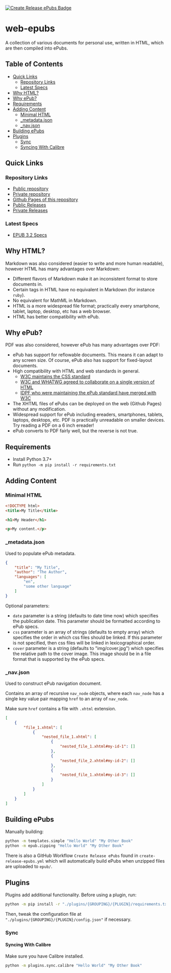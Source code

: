 [![Create Release ePubs Badge](https://github.com/jayruin/web-epubs-public/workflows/Create%20Release%20ePubs/badge.svg)](https://github.com/jayruin/web-epubs-public/actions?query=workflow%3A%22Create+Release+ePubs%22)

# web-epubs

A collection of various documents for personal use, written in HTML, which are then compiled into ePubs.

## Table of Contents

- [Quick Links](#quick-links)
    - [Repository Links](#repository-links)
    - [Latest Specs](#latest-specs)
- [Why HTML?](#why-html)
- [Why ePub?](#why-epub)
- [Requirements](#requirements)
- [Adding Content](#adding-content)
    - [Minimal HTML](#minimal-html)
    - [_metadata.json](#_metadatajson)
    - [_nav.json](#_navjson)
- [Building ePubs](#building-epubs)
- [Plugins](#plugins)
    - [Sync](#sync)
    - [Syncing With Calibre](#syncing-with-calibre)

## Quick Links

### Repository Links

- [Public repository](https://github.com/jayruin/web-epubs-public)
- [Private repository](https://github.com/jayruin/web-epubs-private)
- [Github Pages of this repository](https://jayruin.github.io/web-epubs-public)
- [Public Releases](https://github.com/jayruin/web-epubs-public/releases)
- [Private Releases](https://github.com/jayruin/web-epubs-private/releases)

### Latest Specs

- [EPUB 3.2 Specs](https://www.w3.org/publishing/epub3/epub-spec.html)

## Why HTML?

Markdown was also considered (easier to write and more human readable), however HTML has many advantages over Markdown:

- Different flavors of Markdown make it an inconsistent format to store documents in.
- Certain tags in HTML have no equivalent in Markdown (for instance `ruby`).
- No equivalent for MathML in Markdown.
- HTML is a more widespread file format; practically every smartphone, tablet, laptop, desktop, etc has a web browser.
- HTML has better compatibility with ePub.

## Why ePub?

PDF was also considered, however ePub has many advantages over PDF:

- ePub has support for reflowable documents. This means it can adapt to any screen size. Of course, ePub also has support for fixed-layout documents.
- High compatibility with HTML and web standards in general.
    - [W3C maintains the CSS standard](https://www.w3.org/Style/CSS/)
    - [W3C and WHATWG agreed to collaborate on a single version of HTML](https://www.w3.org/blog/news/archives/7753)
    - [IDPF who were maintaining the ePub standard have merged with W3C](https://www.w3.org/2017/01/pressrelease-idpf-w3c-combination.html.en)
- The XHTML files of ePubs can be deployed on the web (Github Pages) without any modification.
- Widespread support for ePub including ereaders, smartphones, tablets, laptops, desktops, etc. PDF is practically unreadable on smaller devices. Try reading a PDF on a 6 inch ereader!
- ePub converts to PDF fairly well, but the reverse is not true.

## Requirements

- Install Python 3.7+
- Run `python -m pip install -r requirements.txt`

## Adding Content

### Minimal HTML

```html
<!DOCTYPE html>
<title>My Title</title>

<h1>My Header</h1>

<p>My content.</p>
```

### _metadata.json

Used to populate ePub metadata.

```json
{
    "title": "My Title",
    "author": "The Author",
    "languages": [
        "en",
        "some other language"
    ]
}
```

Optional parameters:

- `date` parameter is a string (defaults to date time now) which specifies the publication date. This parameter should be formatted according to ePub specs.
- `css` parameter is an array of strings (defaults to empty array) which specifies the order in which css files should be linked. If this parameter is not specified, then css files will be linked in lexicographical order.
- `cover` parameter is a string (defaults to "img/cover.jpg") which specifies the relative path to the cover image. This image should be in a file format that is supported by the ePub specs.

### _nav.json

Used to construct ePub navigation document.

Contains an array of recursive `nav_node` objects, where each `nav_node` has a single key value pair mapping `href` to an array of `nav_node`.

Make sure `href` contains a file with `.xhtml` extension.

```json
[
    {
        "file_1.xhtml": [
            {
                "nested_file_1.xhtml": [
                    {
                        "nested_file_1.xhtml#my-id-1": []
                    },
                    {
                        "nested_file_2.xhtml#my-id-2": []
                    },
                    {
                        "nested_file_1.xhtml#my-id-3": []
                    }
                ]
            }
        ]
    }
]
```

## Building ePubs

Manually building:

```bash
python -m templates.simple "Hello World" "My Other Book"
python -m epub.zipping "Hello World" "My Other Book"
```

There is also a GitHub Workflow `Create Release ePubs` found in `create-release-epubs.yml` which will automatically build ePubs when unzipped files are uploaded to `epub/`.

## Plugins

Plugins add additional functionality. Before using a plugin, run:

```bash
python -m pip install -r "./plugins/{GROUPING}/{PLUGIN}/requirements.txt"
```

Then, tweak the configuration file at `"./plugins/{GROUPING}/{PLUGIN}/config.json"` if necessary.

### Sync

#### Syncing With Calibre

Make sure you have Calibre installed.

```bash
python -m plugins.sync.calibre "Hello World" "My Other Book"
```